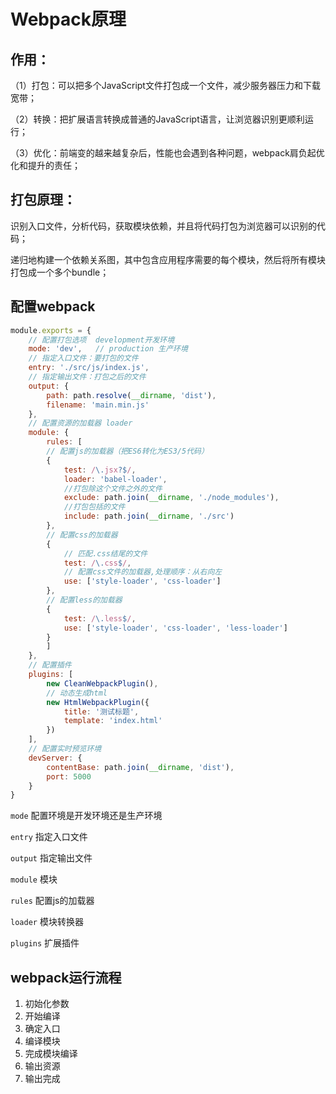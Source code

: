 # Webpack原理
## 作用：

（1）打包：可以把多个JavaScript文件打包成一个文件，减少服务器压力和下载宽带；

（2）转换：把扩展语言转换成普通的JavaScript语言，让浏览器识别更顺利运行；

（3）优化：前端变的越来越复杂后，性能也会遇到各种问题，webpack肩负起优化和提升的责任；



## 打包原理：

识别入口文件，分析代码，获取模块依赖，并且将代码打包为浏览器可以识别的代码；

递归地构建一个依赖关系图，其中包含应用程序需要的每个模块，然后将所有模块打包成一个多个bundle；



## 配置webpack

```js
module.exports = {
    // 配置打包选项  development开发环境
    mode: 'dev',   // production 生产环境
    // 指定入口文件：要打包的文件
    entry: './src/js/index.js',
    // 指定输出文件：打包之后的文件
    output: {
        path: path.resolve(__dirname, 'dist'),
        filename: 'main.min.js'
    },
    // 配置资源的加载器 loader
    module: {
        rules: [
        // 配置js的加载器（把ES6转化为ES3/5代码）
        {
            test: /\.jsx?$/,
            loader: 'babel-loader',
            //打包除这个文件之外的文件
            exclude: path.join(__dirname, './node_modules'),
            //打包包括的文件
            include: path.join(__dirname, './src')
        },
        // 配置css的加载器
        {
            // 匹配.css结尾的文件
            test: /\.css$/,
            // 配置css文件的加载器,处理顺序：从右向左
            use: ['style-loader', 'css-loader']
        },
        // 配置less的加载器
        {
            test: /\.less$/,
            use: ['style-loader', 'css-loader', 'less-loader']
        }
        ]
    },
    // 配置插件
    plugins: [
        new CleanWebpackPlugin(),
        // 动态生成html
        new HtmlWebpackPlugin({
            title: '测试标题',
            template: 'index.html'
        })
    ],
    // 配置实时预览环境
    devServer: {
        contentBase: path.join(__dirname, 'dist'),
        port: 5000
    }
}
```

`mode`  配置环境是开发环境还是生产环境

`entry`   指定入口文件

`output`   指定输出文件

`module`    模块

`rules`    配置js的加载器

`loader`   模块转换器

`plugins`   扩展插件



## webpack运行流程

1. 初始化参数
2. 开始编译
3. 确定入口
4. 编译模块
5. 完成模块编译
6. 输出资源
7. 输出完成


